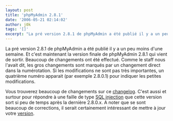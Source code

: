 ```yaml
---
layout: post
title: 'phpMyAdmin 2.8.1'
date: '2006-05-21 02:14:02'
author: j0k
tags: '[]'
excerpt: "La pré version 2.8.1 de phpMyAdmin a été publié il y a un peu moins d'une semaine. Et c'est maintenant la version finale de phpMyAdmin 2.8.1 qui vient de sortir.     \nBeaucoup de changements ont été effectué. Comme le staff nous l'avait dit, les gros changements sont marqués par un changement direct dans la numérotation. Si les modifications ne sont pas très      …"
---
```


La pré version 2.8.1 de phpMyAdmin a été publié il y a un peu moins d'une semaine. Et c'est maintenant la version finale de phpMyAdmin 2.8.1 qui vient de sortir.
Beaucoup de changements ont été effectué. Comme le staff nous l'avait dit, les gros changements sont marqués par un changement direct dans la numérotation. Si les modifications ne sont pas très importantes, un quatrième numéro apparait (par exemple 2.8.0.1) pour indiquer les petites modifications.

Vous trouverez beaucoup de changements sur ce [changelog](http://www.phpmyadmin.net/home_page/downloads.php?relnotes=0).   C'est aussi et surtour pour répondre à une faille de type [SQL injection](http://www.phpmyadmin.net/home_page/security.php?issue=PMASA-2006-3) que cette version sort si peu de temps après la dernière 2.8.0.x. A noter que se sont beaucoup de corrections, il serait certainement intéressant de mettre à jour votre [version](http://www.phpmyadmin.net/home_page/downloads.php#2.8.1).
